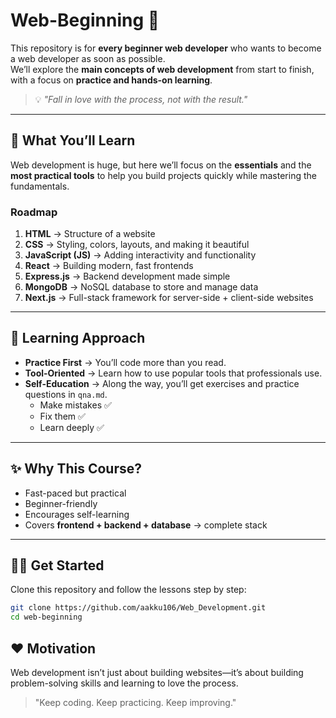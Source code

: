# Web-Beginning 🚀

This repository is for **every beginner web developer** who wants to become a web developer as soon as possible.  
We’ll explore the **main concepts of web development** from start to finish, with a focus on **practice and hands-on learning**.

> 💡 _"Fall in love with the process, not with the result."_

---

## 📌 What You’ll Learn

Web development is huge, but here we’ll focus on the **essentials** and the **most practical tools** to help you build projects quickly while mastering the fundamentals.

### Roadmap

1. **HTML** → Structure of a website
2. **CSS** → Styling, colors, layouts, and making it beautiful
3. **JavaScript (JS)** → Adding interactivity and functionality
4. **React** → Building modern, fast frontends
5. **Express.js** → Backend development made simple
6. **MongoDB** → NoSQL database to store and manage data
7. **Next.js** → Full-stack framework for server-side + client-side websites

---

## 🎯 Learning Approach

- **Practice First** → You’ll code more than you read.
- **Tool-Oriented** → Learn how to use popular tools that professionals use.
- **Self-Education** → Along the way, you’ll get exercises and practice questions in `qna.md`.
  - Make mistakes ✅
  - Fix them ✅
  - Learn deeply ✅

---

## ✨ Why This Course?

- Fast-paced but practical
- Beginner-friendly
- Encourages self-learning
- Covers **frontend + backend + database** → complete stack

---

## 🧑‍💻 Get Started

Clone this repository and follow the lessons step by step:

```bash
git clone https://github.com/aakku106/Web_Development.git
cd web-beginning
```

## ❤️ Motivation

Web development isn’t just about building websites—it’s about building problem-solving skills and learning to love the process.

> "Keep coding. Keep practicing. Keep improving."

<!-- File created by [pramish](https://github.com/gitbhusalhubpramish) -->
<!-- Last updated by [Adarasha Gaihre (aakku)](https://github.com/aakku106) on october 16 2025 -->
